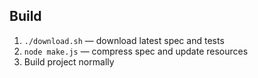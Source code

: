 ## Build

1. `./download.sh` — download latest spec and tests
1. `node make.js` — compress spec and update resources
1. Build project normally
